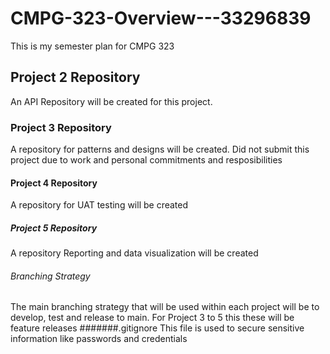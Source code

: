 # CMPG-323-Overview---33296839
This is my semester plan for CMPG 323
## Project 2 Repository
An API Repository will be created for this project.
### Project 3 Repository
A repository for patterns and designs will be created. Did not submit this project due to work and personal commitments and resposibilities
#### Project 4 Repository
A repository for UAT testing will be created
##### Project 5 Repository
A repository Reporting and data visualization will be created
###### Branching Strategy
The main branching strategy that will be used within each project will be to develop, test and release to main. For Project 3 to 5 this these will be feature releases
#######.gitignore
This file is used to secure sensitive information like passwords and credentials
